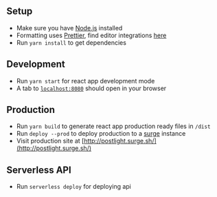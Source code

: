 ## Setup

- Make sure you have [Node.js](https://nodejs.org/) installed
- Formatting uses [Prettier](https://prettier.io/), find editor integrations [here](https://prettier.io/docs/en/editors.html)
- Run `yarn install` to get dependencies

## Development

- Run `yarn start` for react app development mode
- A tab to [`localhost:8080`](localhost:8080) should open in your browser

## Production

- Run `yarn build` to generate react app production ready files in `/dist`
- Run `deploy --prod` to deploy production to a [surge](https://surge.sh/) instance
- Visit production site at [http://postlight.surge.sh/](http://postlight.surge.sh/)

## Serverless API

- Run `serverless deploy` for deploying api
